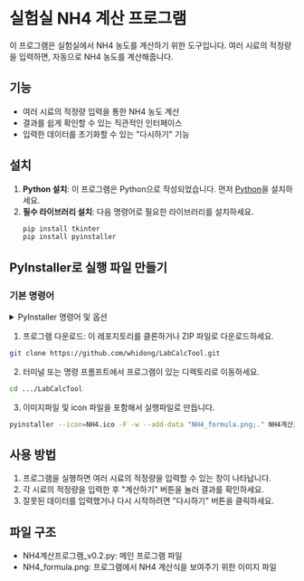 # 실험실 NH4 계산 프로그램

이 프로그램은 실험실에서 NH4 농도를 계산하기 위한 도구입니다. 여러 시료의 적정량을 입력하면, 자동으로 NH4 농도를 계산해줍니다.

## 기능

- 여러 시료의 적정량 입력을 통한 NH4 농도 계산
- 결과를 쉽게 확인할 수 있는 직관적인 인터페이스
- 입력한 데이터를 초기화할 수 있는 "다시하기" 기능

## 설치

1. **Python 설치**: 이 프로그램은 Python으로 작성되었습니다. 먼저 [Python](https://www.python.org/downloads/)을 설치하세요.
2. **필수 라이브러리 설치**: 다음 명령어로 필요한 라이브러리를 설치하세요.
   ```bash
   pip install tkinter
   pip install pyinstaller
    ```

## PyInstaller로 실행 파일 만들기

### 기본 명령어

<details>
  <summary>PyInstaller 명령어 및 옵션</summary>

  PyInstaller는 Python 스크립트를 독립 실행형 실행 파일로 패키징합니다.

  ```bash
  pyinstaller [OPTIONS] scriptname.py
 ```
  - -F, --onefile : 하나의 독립 실행 파일로 패키징 합니다.
  - -D, --onedir : 기본 옵션, 여러 파일로 분리하여 저장합니다.
  - -w, --windowed/ --noconsole : 콘솔 창을 숨깁니다.
    
   ```bash
pyinstaller -F scriptname.py
 ```

  - -i, --icon <icon파일> : 실행 파일의 아이콘을 설정합니다.
    
 ```bash
pyinstaller --icon=파일명.ico scriptname.py
 ```

  - -add-date "SRC;DEST" (windows) / -add-date "SRC:DEST" (unix) : 외부 데이터 파일을 포함합니다.
    
    - SRC : 포함할 파일 또는 디렉토리의 경로 (터미널 위치가 파일위치랑 동일할 경우 파일명만 입력하면됨)
    - DEST : 실행 파일 내에서 해당 파일 또는 디렉토리의 위치를 지정 ("." 만 입력하면 root 디렉토리에 위치하게됨)
    
 ```bash
pyinstaller --add-data "data.txt;." scriptname.py
 ```

- --clean: 빌드 폴더와 캐시를 지우고 빌드합니다.
- --upx-dir <UPX_DIR>: UPX 압축기를 사용해 실행 파일을 더 작게 만듭니다.
- --specpath <DIR>: .spec 파일의 경로를 지정합니다.

 ```bash
pyinstaller --specpath=build scriptname.py
 ```

- --distpath <DIR>: 최종 실행 파일이 생성될 경로를 지정합니다.

 ```bash
pyinstaller --distpath=output scriptname.py
 ```

</details>

1. 프로그램 다운로드: 이 레포지토리를 클론하거나 ZIP 파일로 다운로드하세요.
 ```bash
git clone https://github.com/whidong/LabCalcTool.git
 ```
2. 터미널 또는 명령 프롬프트에서 프로그램이 있는 디렉토리로 이동하세요.
 ```bash
cd .../LabCalcTool
 ```
3. 이미지파일 및 icon 파일을 포함해서 실행파일로 만듭니다.
 ```bash
pyinstaller --icon=NH4.ico -F -w --add-data "NH4_formula.png;." NH4계산프로그램_v0.2.py
 ```


## 사용 방법

1. 프로그램을 실행하면 여러 시료의 적정량을 입력할 수 있는 창이 나타납니다.
2. 각 시료의 적정량을 입력한 후 "계산하기" 버튼을 눌러 결과를 확인하세요.
3. 잘못된 데이터를 입력했거나 다시 시작하려면 "다시하기" 버튼을 클릭하세요.

## 파일 구조
- NH4계산프로그램_v0.2.py: 메인 프로그램 파일
- NH4_formula.png: 프로그램에서 NH4 계산식을 보여주기 위한 이미지 파일








